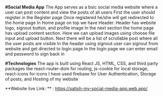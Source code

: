 **#Social Media App**
The App serves as a bsic social media website where a user can post content and view the posts of all users
First the user should register in the Register page
Once registered he/she will get redirected to the home page
In Home page on top we have Header. Header has website logo, signout button, and profile image
In the next section the home page has upload content section. Here we can upload images using choose file input and upload button.
Next there will be a list of scrollable post where all the user posts are visible
In the header using signout user can signout from website and get directed to login page
In the login page we can enter email and password to sign back in


**#Technologies**
The app is built using React JS, HTML, CSS, and third party packages like react-router-dom for routing, js-cookie for local storage, react-icons for icons
I have used firebase for User Authentication, Storage of posts, and Hosting of my website

**Website live Link: ** : https://satish-my-social-media-app.web.app/
